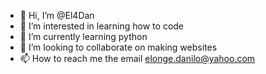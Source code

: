 - 👋 Hi, I’m @El4Dan
- 👀 I’m interested in learning how to code
- 🌱 I’m currently learning python
- 💞️ I’m looking to collaborate on making websites 
- 📫 How to reach me the email elonge.danilo@yahoo.com

<!---
El4Dan/El4Dan is a ✨ special ✨ repository because its `README.md` (this file) appears on your GitHub profile.
You can click the Preview link to take a look at your changes.
--->
